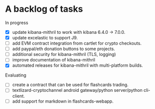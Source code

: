 # A backlog of tasks

In progress
- [x] update kibana-mithril to work with kibana 6.4.0 -> 7.0.0.
- [x] update excelastic to support J9.
- [ ] add EVM contract integration from cartlet for crypto checkouts.
- [ ] add paypal/eth donation buttons to some projects.
- [ ] additional security for kibana-mithril (TLS, logging)
- [ ] improve documentation of kibana-mithril
- [x] automated releases for kibana-mithril with multi-platform builds.

Evaluating
- [ ] create a contract that can be used for flashcards trading.
- [ ] textlizard-cryptochannel android gateway/python server/python cli-client.
- [ ] add support for markdown in flashcards-webapp.
